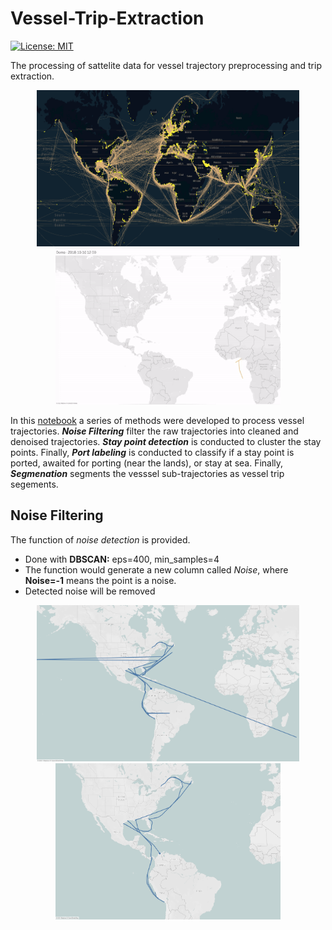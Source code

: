# Vessel-Trip-Extraction
[![License: MIT](https://img.shields.io/badge/License-MIT-yellow.svg)](https://github.com/WellsWang02/Vessel-Trip-Extraction/blob/main/LICENSE)

The processing of sattelite data for vessel trajectory preprocessing and trip extraction.


<p align="center">
  <img  src="https://github.com/WellsWang02/Vessel-Trip-Extraction/blob/main/trip_extraction.png" width="420" height="250" hspace="20"/>
  
  <img  src="https://github.com/WellsWang02/Vessel-Trip-Extraction/blob/main/demo-output.gif" width="360" height="250" />
</p>


  

In this [notebook](https://github.com/WellsWang02/Vessel-Trip-Extraction/blob/main/Vessel_Trajectory_Processing_and_Trip_Extraction.ipynb) a series of methods were developed to process vessel trajectories. ***Noise Filtering*** filter the raw trajectories into cleaned and denoised trajectories. ***Stay point detection*** is conducted to cluster the stay points. Finally, ***Port labeling*** is conducted to classify if a stay point is ported, awaited for porting (near the lands), or stay at sea. Finally, ***Segmenation*** segments the vesssel sub-trajectories as vessel trip segements.


## Noise Filtering

The function of *noise detection* is provided. 
* Done with **DBSCAN:** eps=400, min_samples=4
* The function would generate a new column called *Noise*, where **Noise=-1** means the point is a noise.
* Detected noise will be removed
<p align="center">
  <img alt="Trajectory with Noise" src="https://github.com/WellsWang02/Vessel-Trip-Extraction/blob/main/noises.png" width="420" height="250" hspace="20"/>
  
  <img alt="Trajectory Noise Filtered" src="https://github.com/WellsWang02/Vessel-Trip-Extraction/blob/main/noise_filtered.png" width="360" height="250" />
</p>
